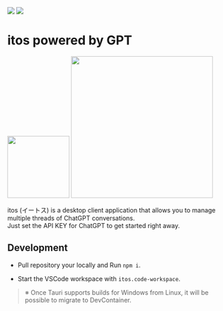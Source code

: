 ![](https://img.shields.io/crates/v/create-tauri-app)
![](https://img.shields.io/npm/v/create-tauri-app.svg)

# itos powered by GPT

<img src="https://github.com/Mikoshiba-Kyu/Tauri-itos/assets/40236427/164c8bdf-7016-4f02-bb5b-0c9ae167c3cf" width="140px">

<img src="https://github.com/Mikoshiba-Kyu/Tauri-itos/assets/40236427/714968da-b81f-4bd2-a79c-1eed2dab5e03" width="320px">

itos (イートス) is a desktop client application that allows you to manage multiple threads of ChatGPT conversations.  
Just set the API KEY for ChatGPT to get started right away.




## Development

* Pull repository your locally and Run `npm i`.

* Start the VSCode workspace with `itos.code-workspace`.

> ※ Once Tauri supports builds for Windows from Linux, it will be possible to migrate to DevContainer.
